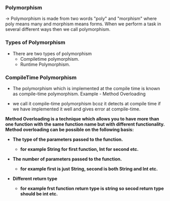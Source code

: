 <h3> Polymorphism </h3>

-> Polymorphism is made from two words "poly" and "morphism" where poly means many and morphism means forms. When we perform a task in several different ways then we call polymorphism.

<h3> Types of Polymorphism </h3>

- There are two types of polymorphism
  - Compiletime polymorphism.
  - Runtime Polymorphism.

<h3> CompileTime Polymorphism </h3>

- The polymorphism which is implemented at the compile time is known as compile-time polymorphism. Example - Method Overloading 

- we call it compile-time polymorphism bcoz it detects at compile time if we have implemented it well and gives error at compile-time.

 <b> Method Overloading <b> is a technique which allows you to have more than one function with the same function name but with different functionality. Method overloading can be possible on the following basis: 

- The type of the parameters passed to the function. 
  - for example String for first function, Int for second etc. 

- The number of parameters passed to the function.
  - for example first is just String, second is both String and Int etc.

- Different return type
  - for example frst function return type is string so secod return type should be int etc.
